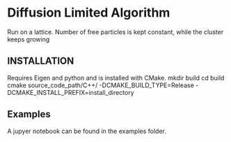 # Diffusion Limited Algorithm
Run on a lattice. Number of free particles is kept constant, while the cluster keeps growing

## INSTALLATION
Requires Eigen and python and is installed with CMake.
mkdir build
cd build
cmake source_code_path/C++/ -DCMAKE_BUILD_TYPE=Release -DCMAKE_INSTALL_PREFIX=install_directory

## Examples
A jupyer notebook can be found in the examples folder.


